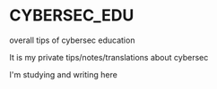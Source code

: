 # CYBERSEC_EDU
overall tips of cybersec education

It is my private tips/notes/translations about cybersec

I'm studying and writing here

